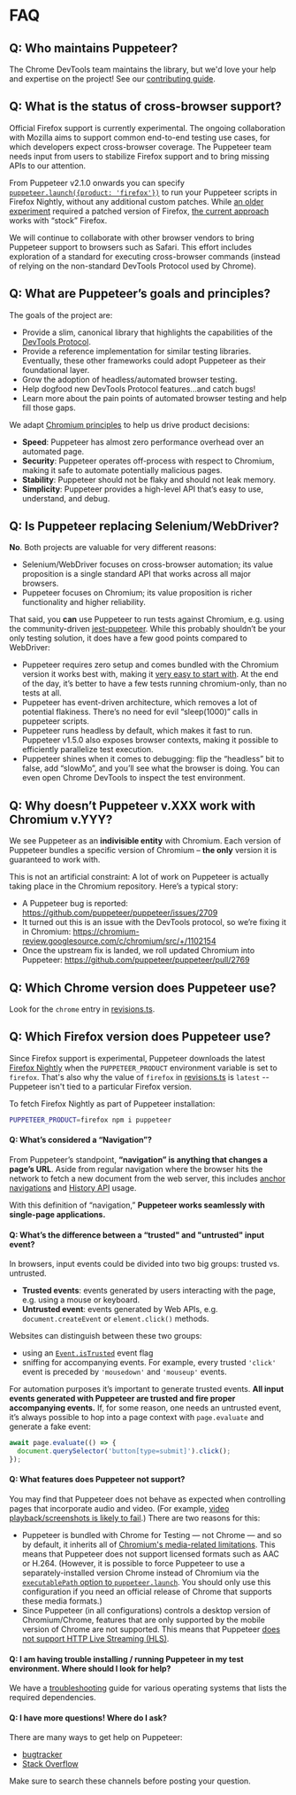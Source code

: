 # FAQ

## Q: Who maintains Puppeteer?

The Chrome DevTools team maintains the library, but we'd love your help and
expertise on the project! See our
[contributing guide](https://pptr.dev/contributing).

## Q: What is the status of cross-browser support?

Official Firefox support is currently experimental. The ongoing collaboration
with Mozilla aims to support common end-to-end testing use cases, for which
developers expect cross-browser coverage. The Puppeteer team needs input from
users to stabilize Firefox support and to bring missing APIs to our attention.

From Puppeteer v2.1.0 onwards you can specify
[`puppeteer.launch({product: 'firefox'})`](./api/puppeteer.puppeteernode.launch)
to run your Puppeteer scripts in Firefox Nightly, without any additional custom
patches. While
[an older experiment](https://www.npmjs.com/package/puppeteer-firefox) required
a patched version of Firefox,
[the current approach](https://wiki.mozilla.org/Remote) works with “stock”
Firefox.

We will continue to collaborate with other browser vendors to bring Puppeteer
support to browsers such as Safari. This effort includes exploration of a
standard for executing cross-browser commands (instead of relying on the
non-standard DevTools Protocol used by Chrome).

## Q: What are Puppeteer’s goals and principles?

The goals of the project are:

- Provide a slim, canonical library that highlights the capabilities of the
  [DevTools Protocol](https://chromedevtools.github.io/devtools-protocol/).
- Provide a reference implementation for similar testing libraries. Eventually,
  these other frameworks could adopt Puppeteer as their foundational layer.
- Grow the adoption of headless/automated browser testing.
- Help dogfood new DevTools Protocol features...and catch bugs!
- Learn more about the pain points of automated browser testing and help fill
  those gaps.

We adapt
[Chromium principles](https://www.chromium.org/developers/core-principles) to
help us drive product decisions:

- **Speed**: Puppeteer has almost zero performance overhead over an automated
  page.
- **Security**: Puppeteer operates off-process with respect to Chromium, making
  it safe to automate potentially malicious pages.
- **Stability**: Puppeteer should not be flaky and should not leak memory.
- **Simplicity**: Puppeteer provides a high-level API that’s easy to use,
  understand, and debug.

## Q: Is Puppeteer replacing Selenium/WebDriver?

**No**. Both projects are valuable for very different reasons:

- Selenium/WebDriver focuses on cross-browser automation; its value proposition
  is a single standard API that works across all major browsers.
- Puppeteer focuses on Chromium; its value proposition is richer functionality
  and higher reliability.

That said, you **can** use Puppeteer to run tests against Chromium, e.g. using
the community-driven
[jest-puppeteer](https://github.com/smooth-code/jest-puppeteer). While this
probably shouldn’t be your only testing solution, it does have a few good points
compared to WebDriver:

- Puppeteer requires zero setup and comes bundled with the Chromium version it
  works best with, making it
  [very easy to start with](https://github.com/puppeteer/puppeteer/#getting-started).
  At the end of the day, it’s better to have a few tests running chromium-only,
  than no tests at all.
- Puppeteer has event-driven architecture, which removes a lot of potential
  flakiness. There’s no need for evil “sleep(1000)” calls in puppeteer scripts.
- Puppeteer runs headless by default, which makes it fast to run. Puppeteer
  v1.5.0 also exposes browser contexts, making it possible to efficiently
  parallelize test execution.
- Puppeteer shines when it comes to debugging: flip the “headless” bit to false,
  add “slowMo”, and you’ll see what the browser is doing. You can even open
  Chrome DevTools to inspect the test environment.

## Q: Why doesn’t Puppeteer v.XXX work with Chromium v.YYY?

We see Puppeteer as an **indivisible entity** with Chromium. Each version of
Puppeteer bundles a specific version of Chromium – **the only** version it is
guaranteed to work with.

This is not an artificial constraint: A lot of work on Puppeteer is actually
taking place in the Chromium repository. Here’s a typical story:

- A Puppeteer bug is reported:
  https://github.com/puppeteer/puppeteer/issues/2709
- It turned out this is an issue with the DevTools protocol, so we’re fixing it
  in Chromium: https://chromium-review.googlesource.com/c/chromium/src/+/1102154
- Once the upstream fix is landed, we roll updated Chromium into Puppeteer:
  https://github.com/puppeteer/puppeteer/pull/2769

## Q: Which Chrome version does Puppeteer use?

Look for the `chrome` entry in
[revisions.ts](https://github.com/puppeteer/puppeteer/blob/main/packages/puppeteer-core/src/revisions.ts).

## Q: Which Firefox version does Puppeteer use?

Since Firefox support is experimental, Puppeteer downloads the latest
[Firefox Nightly](https://wiki.mozilla.org/Nightly) when the `PUPPETEER_PRODUCT`
environment variable is set to `firefox`. That's also why the value of `firefox`
in
[revisions.ts](https://github.com/puppeteer/puppeteer/blob/main/packages/puppeteer-core/src/revisions.ts)
is `latest` -- Puppeteer isn't tied to a particular Firefox version.

To fetch Firefox Nightly as part of Puppeteer installation:

```bash
PUPPETEER_PRODUCT=firefox npm i puppeteer
```

#### Q: What’s considered a “Navigation”?

From Puppeteer’s standpoint, **“navigation” is anything that changes a page’s
URL**. Aside from regular navigation where the browser hits the network to fetch
a new document from the web server, this includes
[anchor navigations](https://www.w3.org/TR/html5/single-page.html#scroll-to-fragid)
and [History API](https://developer.mozilla.org/en-US/docs/Web/API/History_API)
usage.

With this definition of “navigation,” **Puppeteer works seamlessly with
single-page applications.**

#### Q: What’s the difference between a “trusted" and "untrusted" input event?

In browsers, input events could be divided into two big groups: trusted vs.
untrusted.

- **Trusted events**: events generated by users interacting with the page, e.g.
  using a mouse or keyboard.
- **Untrusted event**: events generated by Web APIs, e.g. `document.createEvent`
  or `element.click()` methods.

Websites can distinguish between these two groups:

- using an
  [`Event.isTrusted`](https://developer.mozilla.org/en-US/docs/Web/API/Event/isTrusted)
  event flag
- sniffing for accompanying events. For example, every trusted `'click'` event
  is preceded by `'mousedown'` and `'mouseup'` events.

For automation purposes it’s important to generate trusted events. **All input
events generated with Puppeteer are trusted and fire proper accompanying
events.** If, for some reason, one needs an untrusted event, it’s always
possible to hop into a page context with `page.evaluate` and generate a fake
event:

```ts
await page.evaluate(() => {
  document.querySelector('button[type=submit]').click();
});
```

#### Q: What features does Puppeteer not support?

You may find that Puppeteer does not behave as expected when controlling pages
that incorporate audio and video. (For example,
[video playback/screenshots is likely to fail](https://github.com/puppeteer/puppeteer/issues/291).)
There are two reasons for this:

- Puppeteer is bundled with Chrome for Testing — not Chrome — and so by default, it
  inherits all of
  [Chromium's media-related limitations](https://www.chromium.org/audio-video).
  This means that Puppeteer does not support licensed formats such as AAC or
  H.264. (However, it is possible to force Puppeteer to use a
  separately-installed version Chrome instead of Chromium via the
  [`executablePath` option to `puppeteer.launch`](./api/puppeteer.launchoptions).
  You should only use this configuration if you need an official release of
  Chrome that supports these media formats.)
- Since Puppeteer (in all configurations) controls a desktop version of
  Chromium/Chrome, features that are only supported by the mobile version of
  Chrome are not supported. This means that Puppeteer
  [does not support HTTP Live Streaming (HLS)](https://caniuse.com/#feat=http-live-streaming).

#### Q: I am having trouble installing / running Puppeteer in my test environment. Where should I look for help?

We have a
[troubleshooting](https://pptr.dev/troubleshooting)
guide for various operating systems that lists the required dependencies.

#### Q: I have more questions! Where do I ask?

There are many ways to get help on Puppeteer:

- [bugtracker](https://github.com/puppeteer/puppeteer/issues)
- [Stack Overflow](https://stackoverflow.com/questions/tagged/puppeteer)

Make sure to search these channels before posting your question.
